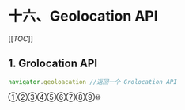 # 十六、Geolocation API

[[_TOC_]]

## 1. Grolocation API

```javascript
navigator.geoloacation //返回一个 Grolocation API
```

①②③④⑤⑥⑦⑧⑨⑩

